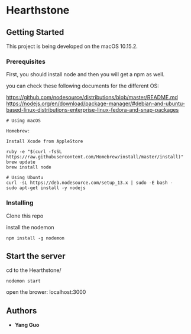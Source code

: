 # Hearthstone

## Getting Started

This project is being developed on the macOS 10.15.2. 

### Prerequisites

First, you should install node and then you will get a npm as well.

you can check these following documents for the different OS: 

https://github.com/nodesource/distributions/blob/master/README.md
https://nodejs.org/en/download/package-manager/#debian-and-ubuntu-based-linux-distributions-enterprise-linux-fedora-and-snap-packages

```
# Using macOS

Homebrew:

Install Xcode from AppleStore

ruby -e "$(curl -fsSL https://raw.githubusercontent.com/Homebrew/install/master/install)"
brew update
brew install node
```

```
# Using Ubuntu
curl -sL https://deb.nodesource.com/setup_13.x | sudo -E bash -
sudo apt-get install -y nodejs
```

### Installing

Clone this repo 

install the nodemon 

```
npm install -g nodemon
```

## Start the server

cd to the Hearthstone/

```
nodemon start
```

open the brower: localhost:3000



## Authors

* **Yang Guo** 

